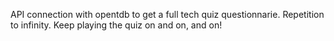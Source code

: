 API connection with opentdb to get a full tech quiz questionnarie. Repetition to infinity. Keep playing the quiz on and on, and on!
